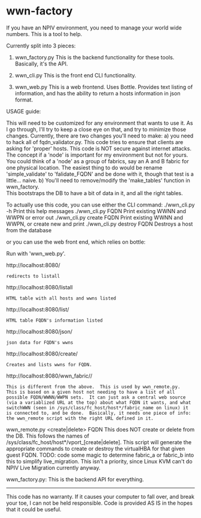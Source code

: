 wwn-factory
===========

If you have an NPIV environment, you need to manage your world wide numbers.
This is a tool to help.

Currently split into 3 pieces:

1) wwn_factory.py
This is the backend functionality for these tools.  Basically, it's the API.

2) wwn_cli.py
This is the front end CLI functionality.

3) wwn_web.py
This is a web frontend.  Uses Bottle.  Provides text listing of information, and has the
ability to return a hosts information in json format.


USAGE guide:

This will need to be customized for any environment that wants to use it.  As I
go through, I'll try to keep a close eye on that, and try to minimize those
changes.  Currently, there are two changes you'll need to make:
a) you need to hack all of fqdn_validator.py.  This code tries to ensure that 
clients are asking for 'proper' hosts.  This code is NOT secure against 
internet attacks.  The concept if a 'node' is important for my environment 
but not for yours.  You could think of a 'node' as a group of fabrics, say 
an A and B fabric for one physical location.  The easiest thing to do would be
rename 'simple_validate' to 'falidate_FQDN' and be done with it, though 
that test is a little... naive.
b) You'll need to remove/modify the 'make_tables' function in wwn_factory.  
This bootstraps the DB to have a bit of data in it, and all the right tables.

To actually use this code, you can use either the CLI command:
./wwn_cli.py -h            Print this help messages
./wwn_cli.py FQDN          Print existing WWNN and WWPN or error out
./wwn_cli.py create FQDN   Print existing WWNN and WWPN, or create new and print
./wwn_cli.py destroy FQDN  Destroys a host from the database

or you can use the web front end, which relies on bottle:

Run with 'wwn_web.py'.

http://localhost:8080/

	redirects to listall

http://localhost:8080/listall

	HTML table with all hosts and wwns listed

http://localhost:8080/list/<FQDN>

	HTML table FQDN's information listed

http://localhost:8080/json/<FQDN>

	json data for FQDN's wwns

http://localhost:8080/create/<FQDN>

	Creates and lists wwns for FQDN.

http://localhost:8080/wwn_fabric/<FQDN>/<switchwwn>

	This is different from the above.  This is used by wwn_remote.py.
	This is based on a given host not needing to have a list of all
	possible FQDN/WWNN/WWPN sets.  It can just ask a central web source
	(via a variablized URL at the top) about what FQDN it wants, and what
	switchWWN (seen in /sys/class/fc_host/host*/fabric_name on linux) it
	is connected to, and be done.  Basically, it needs one piece of info:
	the wwn_remote script with the right URL defined in it.

wwn_remote.py <create|delete> FQDN
	This does NOT create or delete from the DB.  This follows the names
	of /sys/class/fc_host/host*/vport_[create|delete].  This script will
	generate the appropriate commands to create or destroy the
	virtualHBA for that given guest FQDN.
	TODO: code some magic to determine fabric_a or fabric_b into this 
	to simplify live_migration.  This isn't a priority, since Linux KVM
	can't do NPIV Live Migration currently anyway.

wwn_factory.py:
	This is the backend API for everything.

----------

This code has no warranty.  If it causes your computer to fall over, and 
break your toe, I can not be held responsible.  Code is provided AS IS in 
the hopes that it could be useful.
